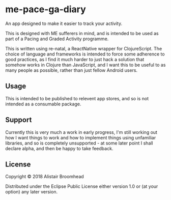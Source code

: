# me-pace-ga-diary

An app designed to make it easier to track your activity.

This is designed with ME sufferers in mind, and is intended to be used as part of a Pacing and Graded Activity programme.

This is written using re-natal, a ReactNative wrapper for ClojureScript. The choice of language and frameworks is intended to force some adherence to good practices, as I find it much harder to just hack a solution that somehow works in Clojure than JavaScript, and I want this to be useful to as many people as possible, rather than just fellow Android users.

## Usage

This is intended to be published to relevent app stores, and so is not intended as a consumable package.

## Support

Currently this is very much a work in early progress, I'm still working out how I want things to work and how to implement things using unfamiliar libraries, and so is completely unsupported - at some later point I shall declare alpha, and then be happy to take feedback.

## License

Copyright © 2018 Alistair Broomhead

Distributed under the Eclipse Public License either version 1.0 or (at
your option) any later version.
